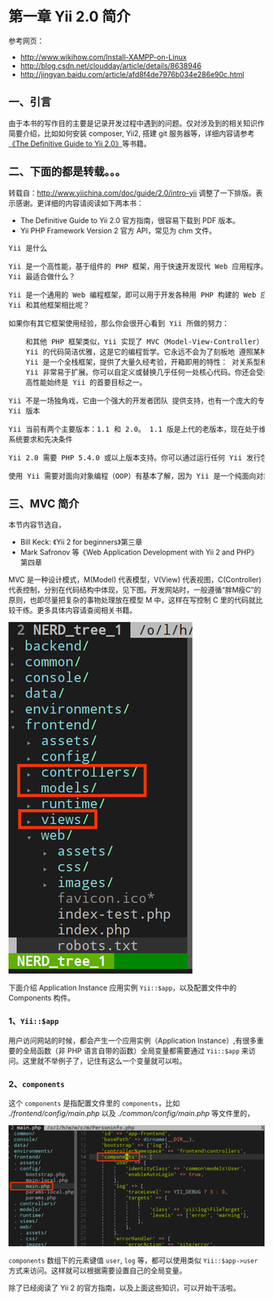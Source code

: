 # 第一章 Yii 2.0 简介

参考网页：
+ http://www.wikihow.com/Install-XAMPP-on-Linux
+ http://blog.csdn.net/cloudday/article/details/8638946
+ http://jingyan.baidu.com/article/afd8f4de7976b034e286e90c.html

## 一、引言

由于本书的写作目的主要是记录开发过程中遇到的问题。仅对涉及到的相关知识作简要介绍，比如如何安装 composer, Yii2, 搭建 git 服务器等，详细内容请参考 [《The Definitive Guide to Yii 2.0》](http://www.yiiframework.com/doc-2.0/guide-index.html)等书籍。

## 二、下面的都是转载。。。

转载自：http://www.yiichina.com/doc/guide/2.0/intro-yii 调整了一下排版。表示感谢。更详细的内容请阅读如下两本书：
+ The Definitive Guide to Yii 2.0 官方指南，很容易下载到 PDF 版本。
+ Yii PHP Framework Version 2 官方 API，常见为 chm 文件。

<pre>
Yii 是什么

Yii 是一个高性能，基于组件的 PHP 框架，用于快速开发现代 Web 应用程序。 名字 Yii （读作 易）在中文里有“极致简单与不断演变”两重含义， 也可看作 Yes It Is! 的缩写。
Yii 最适合做什么？

Yii 是一个通用的 Web 编程框架，即可以用于开发各种用 PHP 构建的 Web 应用。 因为基于组件的框架结构和设计精巧的缓存支持，它特别适合开发大型应用， 如门户网站、社区、内容管理系统（CMS）、电子商务项目 和 RESTful Web 服务等。
Yii 和其他框架相比呢？

如果你有其它框架使用经验，那么你会很开心看到 Yii 所做的努力：

    和其他 PHP 框架类似，Yii 实现了 MVC（Model-View-Controller） 设计模式并基于该模式组织代码。
    Yii 的代码简洁优雅，这是它的编程哲学。它永远不会为了刻板地 遵照某种设计模式而对代码进行过度的设计。
    Yii 是一个全栈框架，提供了大量久经考验，开箱即用的特性： 对关系型和 NoSQL 数据库都提供了查询生成器和 ActiveRecord；RESTful API 的开发支持；多层缓存支持，等等。
    Yii 非常易于扩展。你可以自定义或替换几乎任何一处核心代码。你还会受益于 Yii 坚实可靠的扩展架构，使用、再开发或再发布扩展。
    高性能始终是 Yii 的首要目标之一。

Yii 不是一场独角戏，它由一个强大的开发者团队 提供支持，也有一个庞大的专家社区，持续不断地对 Yii 的开发作出贡献。Yii 开发者团队 始终对 Web 开发趋势和其他框架及项目中的最佳实践和特性保持密切关注， 那些有意义的最佳实践及特性会被不定期的整合进核心框架中， 并提供简单优雅的接口。
Yii 版本

Yii 当前有两个主要版本：1.1 和 2.0。 1.1 版是上代的老版本，现在处于维护状态。 2.0 版是一个完全重写的版本，采用了最新的技术和协议，包括依赖包管理器 Composer、PHP 代码规范 PSR、命名空间、Traits（特质）等等。 2.0 版代表新一代框架， 是未来几年中我们的主要开发版本。本指南主要基于 2.0 版编写。
系统要求和先决条件

Yii 2.0 需要 PHP 5.4.0 或以上版本支持。你可以通过运行任何 Yii 发行包 中附带的系统要求检查器查看每个具体特性所需的 PHP 配置。

使用 Yii 需要对面向对象编程（OOP）有基本了解，因为 Yii 是一个纯面向对象的框架。 Yii 2.0 还使用了 PHP 的最新特性，例如命名空间 和Trait（特质） 。理解这些概念将有助于你更快地掌握 Yii 2.0。
</pre>

## 三、MVC 简介

本节内容节选自，
+ Bill Keck: 《Yii 2 for beginners》第三章
+ Mark Safronov 等《Web Application Development with Yii 2 and PHP》第四章

MVC 是一种设计模式，M(Model) 代表模型，V(View) 代表视图，C(Controller) 代表控制，分别在代码结构中体现，见下图。开发网站时，一般遵循“胖M瘦C”的原则，也即尽量把复杂的事物处理放在模型 M 中，这样在写控制 C 里的代码就比较干练。更多具体内容请查阅相关书籍。

![MVC对应的文件夹](../images/ch-2-01-yii2-mvc.png)

下面介绍 Application Instance 应用实例 `Yii::$app`，以及配置文件中的 Components 构件。

### 1、`Yii::$app`

用户访问网站的时候，都会产生一个应用实例（Application Instance）,有很多重要的全局函数（非 PHP 语言自带的函数）全局变量都需要通过 `Yii::$app` 来访问。这里就不举例子了，记住有这么一个变量就可以啦。

### 2、`components`

这个 `components` 是指配置文件里的 `components`，比如 *./frontend/config/main.php* 以及 *./common/config/main.php* 等文件里的，

![Components](../images/ch-2-01-components.png)

`components` 数组下的元素键值 `user`, `log` 等，都可以使用类似 `Yii::$app->user` 方式来访问。这样就可以根据需要设置自己的全局变量。

除了已经阅读了 Yii 2 的官方指南，以及上面这些知识，可以开始干活啦。